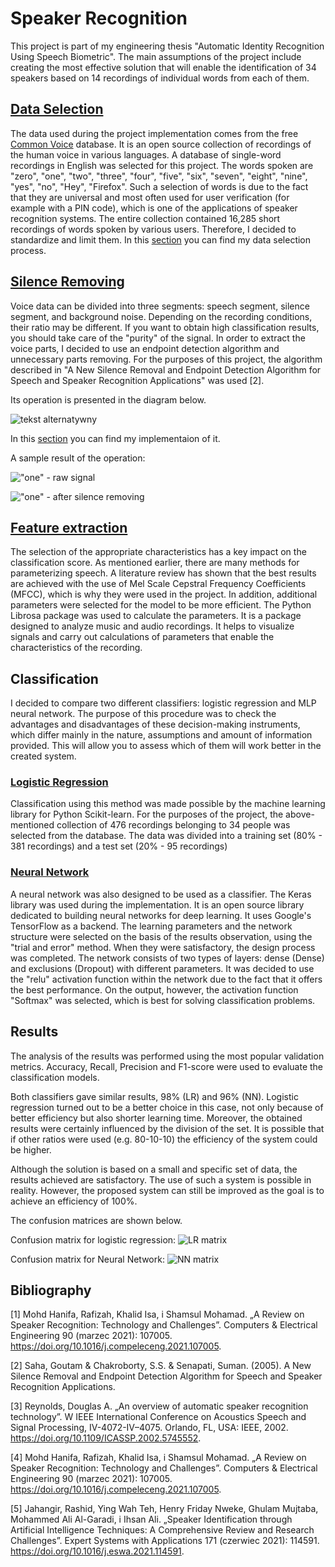 # Speaker Recognition

This project is part of my engineering thesis "Automatic Identity Recognition Using Speech Biometric". The main assumptions of the project include creating the most effective solution that will enable the identification of 34 speakers based on 14 recordings of individual words from each of them. 


## [Data Selection](https://github.com/Swedeling/Portfolio/blob/main/SpeakerRecognition/data_selection.ipynb)

The data used during the project implementation comes from the free [Common Voice](https://commonvoice.mozilla.org) database. It is an open source collection of recordings of the human voice in various languages. A database of single-word recordings in English was selected for this project. The words spoken are "zero", "one", "two", "three", "four", "five", "six", "seven", "eight", "nine", "yes", "no", "Hey", "Firefox". Such a selection of words is due to the fact that they are universal and most often used for user verification (for example with a PIN code), which is one of the applications of speaker recognition systems.
The entire collection contained 16,285 short recordings of words spoken by various users. Therefore, I decided to standardize and limit them. In this [section](https://github.com/Swedeling/Portfolio/blob/main/SpeakerRecognition/data_selection.ipynb) you can find my data selection process. 

## [Silence Removing](https://github.com/Swedeling/Portfolio/blob/main/SpeakerRecognition/feature_extraction.ipynb)
Voice data can be divided into three segments: speech segment, silence segment, and background noise. Depending on the recording conditions, their ratio may be different. If you want to obtain high classification results, you should take care of the "purity" of the signal. In order to extract the voice parts, I decided to use an endpoint detection algorithm and unnecessary parts removing. For the purposes of this project, the algorithm described in "A New Silence Removal and Endpoint Detection Algorithm for Speech and Speaker Recognition Applications" was used [2]. 

Its operation is presented in the diagram below.

![tekst alternatywny](../docks/schemat1.png)

In this [section](https://github.com/Swedeling/Portfolio/blob/main/SpeakerRecognition/feature_extraction.ipynb) you can find my implementaion of it. 

A sample result of the operation:

!["one" - raw signal ](../docks/silence1.PNG)

!["one" - after silence removing](../docks/silence2.PNG)


## [Feature extraction](https://github.com/Swedeling/Portfolio/blob/main/SpeakerRecognition/feature_extraction.ipynb)
The selection of the appropriate characteristics has a key impact on the classification score. As mentioned earlier, there are many methods for parameterizing speech. A literature review has shown that the best results are achieved with the use of Mel Scale Cepstral Frequency Coefficients (MFCC), which is why they were used in the project. In addition, additional parameters were selected for the model to be more efficient. The Python Librosa package was used to calculate the parameters. It is a package designed to analyze music and audio recordings. It helps to visualize signals and carry out calculations of parameters that enable the characteristics of the recording. 

## Classification
I decided to compare two different classifiers: logistic regression and MLP neural network. The purpose of this procedure was to check the advantages and disadvantages of these decision-making instruments, which differ mainly in the nature, assumptions and amount of information provided. This will allow you to assess which of them will work better in the created system.

### [Logistic Regression](https://github.com/Swedeling/Portfolio/blob/main/SpeakerRecognition/LR.ipynb)
Classification using this method was made possible by the machine learning library for Python Scikit-learn. For the purposes of the project, the above-mentioned collection of 476 recordings belonging to 34 people was selected from the database. The data was divided into a training set (80% - 381 recordings) and a test set (20% - 95 recordings)

### [Neural Network](https://github.com/Swedeling/Portfolio/blob/main/SpeakerRecognition/NN.ipynb)
A neural network was also designed to be used as a classifier. The Keras library was used during the implementation. It is an open source library dedicated to building neural networks for deep learning. It uses Google's TensorFlow as a backend. The learning parameters and the network structure were selected on the basis of the results observation, using the "trial and error" method. When they were satisfactory, the design process was completed. The network consists of two types of layers: dense (Dense) and exclusions (Dropout) with different parameters. It was decided to use the "relu" activation function within the network due to the fact that it offers the best performance. On the output, however, the activation function "Softmax" was selected, which is best for solving classification problems.

## Results
The analysis of the results was performed using the most popular validation metrics. Accuracy, Recall, Precision and F1-score were used to evaluate the classification models. 

Both classifiers gave similar results, 98% (LR) and 96% (NN). Logistic regression turned out to be a better choice in this case, not only because of better efficiency but also shorter learning time. Moreover, the obtained results were certainly influenced by the division of the set. It is possible that if other ratios were used (e.g. 80-10-10) the efficiency of the system could be higher.

Although the solution is based on a small and specific set of data, the results achieved are satisfactory. The use of such a system is possible in reality. However, the proposed system can still be improved as the goal is to achieve an efficiency of 100%.

The confusion matrices are shown below.

Confusion matrix for logistic regression:
![LR matrix](../docks/matrix_NN.PNG)


Confusion matrix for Neural Network:
![NN matrix](../docks/matrix_regression.PNG)


## Bibliography

[1] Mohd Hanifa, Rafizah, Khalid Isa, i Shamsul Mohamad. „A Review on Speaker Recognition: Technology and Challenges”. Computers & Electrical Engineering 90 (marzec 2021): 107005. https://doi.org/10.1016/j.compeleceng.2021.107005.

[2] Saha, Goutam & Chakroborty, S.S. & Senapati, Suman. (2005). A New Silence Removal and Endpoint Detection Algorithm for Speech and Speaker Recognition Applications.

[3] Reynolds, Douglas A. „An overview of automatic speaker recognition technology”. W IEEE International Conference on Acoustics Speech and Signal Processing, IV-4072-IV–4075. Orlando, FL, USA: IEEE, 2002. https://doi.org/10.1109/ICASSP.2002.5745552.

[4] Mohd Hanifa, Rafizah, Khalid Isa, i Shamsul Mohamad. „A Review on Speaker Recognition: Technology and Challenges”. Computers & Electrical Engineering 90 (marzec 2021): 107005. https://doi.org/10.1016/j.compeleceng.2021.107005.

[5] Jahangir, Rashid, Ying Wah Teh, Henry Friday Nweke, Ghulam Mujtaba, Mohammed Ali Al-Garadi, i Ihsan Ali. „Speaker Identification through Artificial Intelligence Techniques: A Comprehensive Review and Research Challenges”. Expert Systems with Applications 171 (czerwiec 2021): 114591. https://doi.org/10.1016/j.eswa.2021.114591.